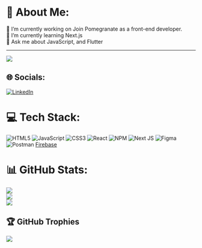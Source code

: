 # 💫 About Me:
🔭 I’m currently working on Join Pomegranate as a front-end developer.<br>🌱 I’m currently learning Next.js<br>💬 Ask me about JavaScript, and Flutter<br>

---
[![](https://visitcount.itsvg.in/api?id=ahbazarkoob&icon=8&color=0)](https://visitcount.itsvg.in)

## 🌐 Socials:
[![LinkedIn](https://img.shields.io/badge/LinkedIn-%230077B5.svg?logo=linkedin&logoColor=white)]([https://linkedin.com/in/ahbazarkoob-b9910a1a6](https://www.linkedin.com/in/ahba-lateef-zarkoob-9a503920b/)) 

# 💻 Tech Stack:
![HTML5](https://img.shields.io/badge/html5-%23E34F26.svg?style=for-the-badge&logo=html5&logoColor=white) ![JavaScript](https://img.shields.io/badge/javascript-%23323330.svg?style=for-the-badge&logo=javascript&logoColor=%23F7DF1E) ![CSS3](https://img.shields.io/badge/css3-%231572B6.svg?style=for-the-badge&logo=css3&logoColor=white) ![React](https://img.shields.io/badge/react-%2320232a.svg?style=for-the-badge&logo=react&logoColor=%2361DAFB)  ![NPM](https://img.shields.io/badge/NPM-%23000000.svg?style=for-the-badge&logo=npm&logoColor=white) ![Next JS](https://img.shields.io/badge/Next-black?style=for-the-badge&logo=next.js&logoColor=white)	![Figma](https://img.shields.io/badge/figma-%23F24E1E.svg?style=for-the-badge&logo=figma&logoColor=white) ![Postman](https://img.shields.io/badge/Postman-FF6C37?style=for-the-badge&logo=postman&logoColor=white) [Firebase](https://img.shields.io/badge/firebase-%23039BE5.svg?style=for-the-badge&logo=firebase) 
# 📊 GitHub Stats:
![](https://github-readme-stats.vercel.app/api?username=ahbazarkoob&theme=dark&hide_border=false&include_all_commits=true&count_private=true)<br/>
![](https://github-readme-streak-stats.herokuapp.com/?user=ahbazarkoob&theme=dark&hide_border=false)<br/>
![](https://github-readme-stats.vercel.app/api/top-langs/?username=ahbazarkoob&theme=dark&hide_border=false&include_all_commits=true&count_private=true&layout=compact)

## 🏆 GitHub Trophies
![](https://github-profile-trophy.vercel.app/?username=ahbazarkoob&theme=monokai&no-frame=false&no-bg=false&margin-w=4)



 
